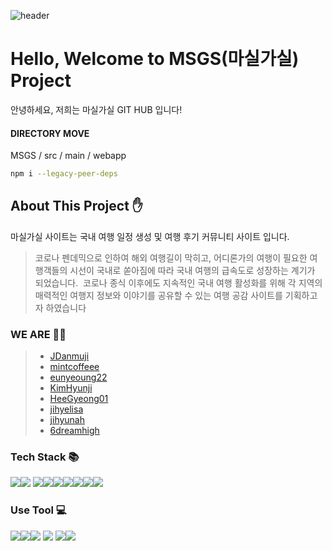 ![header](https://capsule-render.vercel.app/api?type=waving&height=300&color=FC7300&text=마실가실&animation=fadeIn&fontColor=FAFAFA)




# Hello, Welcome to MSGS(마실가실) Project

안녕하세요, 저희는 마실가실 GIT HUB 입니다!

#### DIRECTORY MOVE
MSGS / src / main / webapp
```bash
npm i --legacy-peer-deps
```

## About This Project ✋
마실가실 사이트는 국내 여행 일정 생성 및 여행 후기 커뮤니티 사이트 입니다.

>코로나 펜데믹으로 인하여 해외 여행길이 막히고, 
>어디론가의 여행이 필요한 여행객들의 시선이 국내로 쏟아짐에 따라 국내 여행의 
>급속도로 성장하는 계기가 되었습니다. 
>코로나 종식 이후에도  지속적인 국내 여행 활성화를 위해 각 지역의 매력적인 
>여행지 정보와 이야기를 공유할 수 있는 여행 공감 사이트를 기획하고자 하였습니다

### WE ARE 🤼‍♂️
> - [JDanmuji](https://github.com/JDanmuji)
> - [mintcoffeee](https://github.com/mintcoffeee)
> - [eunyeoung22](https://github.com/eunyeoung22)
> - [KimHyunji](https://github.com/jihyelisa)
> - [HeeGyeong01](https://github.com/HeeGyeong01)
> - [jihyelisa](https://github.com/jihyelisa)
> - [jihyunah](https://github.com/jihyunah)
> - [6dreamhigh](https://github.com/6dreamhigh)


### Tech Stack 📚
<img src="https://img.shields.io/badge/Java-007396?style=flat&logo=Java&logoColor=white" /><img src="https://img.shields.io/badge/HTML5-E34F26?style=flat&logo=HTML5&logoColor=white" /> <img src="https://img.shields.io/badge/CSS3-1572B3?style=flat&logo=CSS3&logoColor=white" /><img src="https://img.shields.io/badge/JavaScript-F7DF1E style=flat&logo=JavaScript&logoColor=white" /><img src="https://img.shields.io/badge/mysql-4479A1?style=flat&logo=mysql&logoColor=white" /><img src="https://img.shields.io/badge/springboot-6DB33F?style=flat&logo=springboot&logoColor=white" /><img src="https://img.shields.io/badge/react-61DAFB?style=flat&logo=react&logoColor=white" /><img src="https://img.shields.io/badge/reactquery-FF4154?style=flat&logo=reactquery&logoColor=white" /><img src="https://img.shields.io/badge/redux-764ABC?style=flat&logo=redux&logoColor=white" />

### Use Tool 💻
<img src="https://img.shields.io/badge/Jira-0052CC?style=flat&logo=Jira&logoColor=white"/><img src="https://img.shields.io/badge/Figma-F24E1E?style=flat&logo=Figma&logoColor=white"/><img src="https://img.shields.io/badge/VisualStudioCode-007ACC?style=flat&logo=VisualStudioCode&logoColor=white" />  <img src="https://img.shields.io/badge/Git-F05032?style=flat&logo=Git&logoColor=white" /> <img src="https://img.shields.io/badge/GitHub-181717?style=flat&logo=GitHub&logoColor=white" /><img src="https://img.shields.io/badge/sourcetree-0052CC?style=flat&logo=sourcetree&logoColor=white" />
